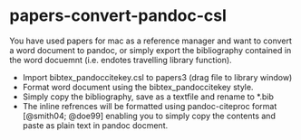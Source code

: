 # papers-convert-pandoc-csl
You have used papers for mac as a reference manager and want to convert a word document to pandoc, or simply export the bibliography contained in the word docuemnt (i.e. endotes travelling library function).

- Import bibtex_pandoccitekey.csl to papers3 (drag file to library window)
- Format word document using the bibtex_pandoccitekey style.
- Simply copy the bibliography, save as a textfile and rename to \*.bib
- The inline refrences will be formatted using pandoc-citeproc format [@smith04; @doe99] enabling you to simply copy the contents and paste as plain text in pandoc docment.
